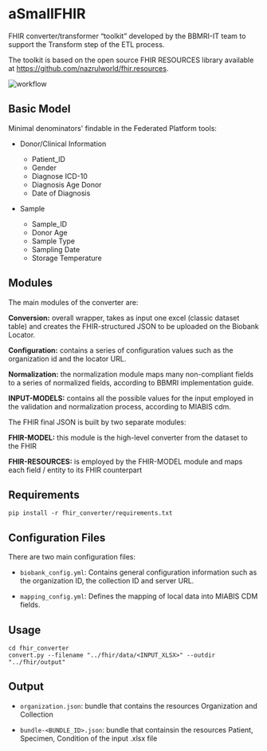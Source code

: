 # aSmallFHIR

FHIR converter/transformer “toolkit” developed by the BBMRI-IT team to support the Transform step of the ETL process. 

The toolkit is based on the open source FHIR RESOURCES library available at https://github.com/nazrulworld/fhir.resources.

<!-- The toolkit uses the [CRC-ADOPT](https://ec.europa.eu/research/participants/documents/downloadPublic?documentIds=080166e5c9716d4e&appId=PPGMS) common data model. -->

![workflow](https://github.com/bbdataeng/a-small-fhir/blob/simpler-fhir/figures/graphical_abstract.png)


## Basic Model 

Minimal denominators' findable in the Federated Platform tools:  

* Donor/Clinical Information
    - Patient_ID
    - Gender                  
    - Diagnose ICD-10
    - Diagnosis Age Donor 
    - Date of Diagnosis


* Sample
    - Sample_ID
    - Donor Age
    - Sample Type             
    - Sampling Date 
    - Storage Temperature     

## Modules

The main modules of the converter are: 

<!-- <img src="https://github.com/antocruo/bbdataeng/assets/51079644/1e590644-4a46-48ba-9331-2499c8725259" width="500" height="500"/> -->

**Conversion:** overall wrapper, takes as input one excel (classic dataset table) and creates the FHIR-structured JSON to be uploaded on the Biobank Locator. 

**Configuration:** contains a series of configuration values such as the organization id and the locator URL.

**Normalization:** the normalization module maps many non-compliant fields to a series of normalized fields, according to BBMRI implementation guide.

**INPUT-MODELS:** contains all the possible values for the input employed in the validation and normalization process, according to MIABIS cdm.

The FHIR final JSON is built by two separate modules: 

**FHIR-MODEL:** this module is the high-level converter from the dataset to the FHIR  

**FHIR-RESOURCES:** is employed by the FHIR-MODEL module and maps each field / entity to its FHIR counterpart 

## Requirements
``` shell
pip install -r fhir_converter/requirements.txt
```

<!-- Mandatory colnames:

-SEX

-DIAGNOSIS

-DATE_DIAGNOSIS

-DOB

-YEAR_OF_SAMPLE_COLLECTION

-SAMPLE_MATERIAL_TYPE

-STORAGE_TEMPERATURE

-PATIENT_ID

-SAMPLE_ID -->


## Configuration Files

There are two main configuration files:

- `biobank_config.yml`: Contains general configuration information such as the organization ID, the collection ID and server URL.

- `mapping_config.yml`: Defines the mapping of local data into MIABIS CDM fields.

## Usage

``` shell
cd fhir_converter
convert.py --filename "../fhir/data/<INPUT_XLSX>" --outdir "../fhir/output"
```

## Output

* `organization.json`: bundle that contains the resources Organization and Collection

* `bundle-<BUNDLE_ID>.json`: bundle that containsin the resources Patient, Specimen, Condition of the input .xlsx file 



